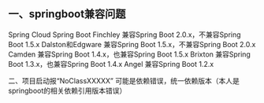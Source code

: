 ## 一、springboot兼容问题

Spring Cloud Spring Boot
Finchley 兼容Spring Boot 2.0.x，不兼容Spring Boot 1.5.x
Dalston和Edgware 兼容Spring Boot 1.5.x，不兼容Spring Boot 2.0.x
Camden 兼容Spring Boot 1.4.x，也兼容Spring Boot 1.5.x
Brixton 兼容Spring Boot 1.3.x，也兼容Spring Boot 1.4.x
Angel 兼容Spring Boot 1.2.x

二、项目启动报“NoClassXXXXX”
	可能是依赖错误，统一依赖版本（本人是springboot的相关依赖引用版本错误）